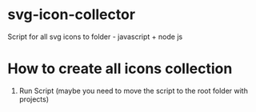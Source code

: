 # svg-icon-collector
Script for all svg icons to folder - javascript + node js

# How to create all icons collection

1. Run Script (maybe you need to move the script to the root folder with projects)
